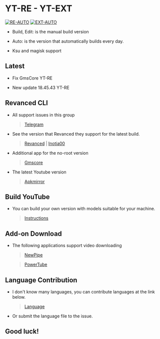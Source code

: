
# YT-RE - YT-EXT 
[![RE-AUTO](https://github.com/Zenlua/AT-YT/actions/workflows/Auto.yml/badge.svg)](https://github.com/Zenlua/AT-YT/actions/workflows/Auto.yml) [![EXT-AUTO](https://github.com/Zenlua/AT-YT/actions/workflows/XAuto.yml/badge.svg)](https://github.com/Zenlua/AT-YT/actions/workflows/XAuto.yml)

+ Build, Edit: is the manual build version

+ Auto: is the version that automatically builds every day.

+ Ksu and magisk support

**Latest**
---

+ Fix GmsCore YT-RE

+ New update 18.45.43 YT-RE

**Revanced CLI**
---

- All support issues in this group

   > [Telegram](https://t.me/toolmod)

- See the version that Revanced they support for the latest build.

   > [Revanced](https://github.com/revanced/revanced-patches) | [Inotia00](https://github.com/inotia00/revanced-patches)

- Additional app for the no-root version

   >  [Gmscore](https://github.com/ReVanced/GmsCore)

- The latest Youtube version

   > [Apkmirror](https://www.apkmirror.com/apk/google-inc/youtube/)

**Build YouTube**
---

- You can build your own version with models suitable for your machine. 

   > [Instructions](https://github.com/Zenlua/AT-YT/blob/Vip/.github/Tools/Auto.md)

**Add-on Download**
---

- The following applications support video downloading

   > [NewPipe](https://newpipe.net)

   > [PowerTube](https://github.com/razar-dev/PowerTube)

**Language Contribution**
---

- I don't know many languages, you can contribute languages ​​at the link below.

   > [Language](https://github.com/Zenlua/AT-YT/tree/Vip/.github/Language)

- Or submit the language file to the issue.

**Good luck!**
---
